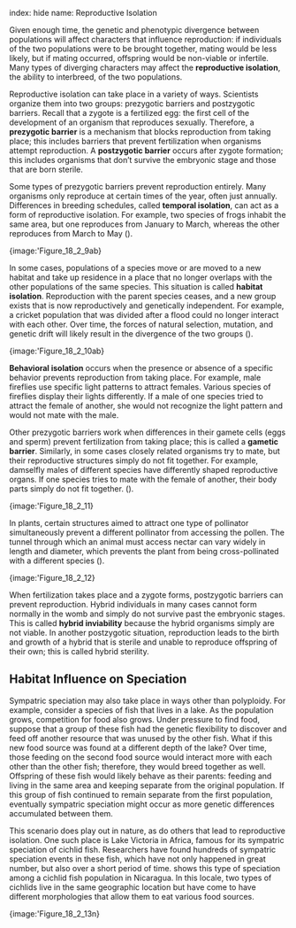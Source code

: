 index: hide
name: Reproductive Isolation

Given enough time, the genetic and phenotypic divergence between populations will affect characters that influence reproduction: if individuals of the two populations were to be brought together, mating would be less likely, but if mating occurred, offspring would be non-viable or infertile. Many types of diverging characters may affect the  **reproductive isolation**, the ability to interbreed, of the two populations.

Reproductive isolation can take place in a variety of ways. Scientists organize them into two groups: prezygotic barriers and postzygotic barriers. Recall that a zygote is a fertilized egg: the first cell of the development of an organism that reproduces sexually. Therefore, a  **prezygotic barrier** is a mechanism that blocks reproduction from taking place; this includes barriers that prevent fertilization when organisms attempt reproduction. A  **postzygotic barrier** occurs after zygote formation; this includes organisms that don’t survive the embryonic stage and those that are born sterile.

Some types of prezygotic barriers prevent reproduction entirely. Many organisms only reproduce at certain times of the year, often just annually. Differences in breeding schedules, called  **temporal isolation**, can act as a form of reproductive isolation. For example, two species of frogs inhabit the same area, but one reproduces from January to March, whereas the other reproduces from March to May ().


{image:'Figure_18_2_9ab}
        

In some cases, populations of a species move or are moved to a new habitat and take up residence in a place that no longer overlaps with the other populations of the same species. This situation is called  **habitat isolation**. Reproduction with the parent species ceases, and a new group exists that is now reproductively and genetically independent. For example, a cricket population that was divided after a flood could no longer interact with each other. Over time, the forces of natural selection, mutation, and genetic drift will likely result in the divergence of the two groups ().


{image:'Figure_18_2_10ab}
        

 **Behavioral isolation** occurs when the presence or absence of a specific behavior prevents reproduction from taking place. For example, male fireflies use specific light patterns to attract females. Various species of fireflies display their lights differently. If a male of one species tried to attract the female of another, she would not recognize the light pattern and would not mate with the male.

Other prezygotic barriers work when differences in their gamete cells (eggs and sperm) prevent fertilization from taking place; this is called a  **gametic barrier**. Similarly, in some cases closely related organisms try to mate, but their reproductive structures simply do not fit together. For example, damselfly males of different species have differently shaped reproductive organs. If one species tries to mate with the female of another, their body parts simply do not fit together. ().


{image:'Figure_18_2_11}
        

In plants, certain structures aimed to attract one type of pollinator simultaneously prevent a different pollinator from accessing the pollen. The tunnel through which an animal must access nectar can vary widely in length and diameter, which prevents the plant from being cross-pollinated with a different species ().


{image:'Figure_18_2_12}
        

When fertilization takes place and a zygote forms, postzygotic barriers can prevent reproduction. Hybrid individuals in many cases cannot form normally in the womb and simply do not survive past the embryonic stages. This is called  **hybrid inviability** because the hybrid organisms simply are not viable. In another postzygotic situation, reproduction leads to the birth and growth of a hybrid that is sterile and unable to reproduce offspring of their own; this is called hybrid sterility.

## Habitat Influence on Speciation

Sympatric speciation may also take place in ways other than polyploidy. For example, consider a species of fish that lives in a lake. As the population grows, competition for food also grows. Under pressure to find food, suppose that a group of these fish had the genetic flexibility to discover and feed off another resource that was unused by the other fish. What if this new food source was found at a different depth of the lake? Over time, those feeding on the second food source would interact more with each other than the other fish; therefore, they would breed together as well. Offspring of these fish would likely behave as their parents: feeding and living in the same area and keeping separate from the original population. If this group of fish continued to remain separate from the first population, eventually sympatric speciation might occur as more genetic differences accumulated between them.

This scenario does play out in nature, as do others that lead to reproductive isolation. One such place is Lake Victoria in Africa, famous for its sympatric speciation of cichlid fish. Researchers have found hundreds of sympatric speciation events in these fish, which have not only happened in great number, but also over a short period of time.  shows this type of speciation among a cichlid fish population in Nicaragua. In this locale, two types of cichlids live in the same geographic location but have come to have different morphologies that allow them to eat various food sources.


{image:'Figure_18_2_13n}
        
